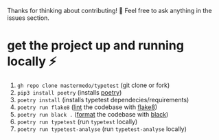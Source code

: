 Thanks for thinking about contributing! :tada:
Feel free to ask anything in the issues section.

# get the project up and running locally :zap:
1. `gh repo clone mastermedo/typetest` (git clone or fork)
2. `pip3 install poetry` (installs [poetry](https://python-poetry.org/docs/))
3. `poetry install` (installs typetest dependecies/requirements)
4. `poetry run flake8` ([lint](https://en.wikipedia.org/wiki/Lint_(software)) the codebase with [flake8](https://flake8.pycqa.org/en/latest/manpage.html))
5. `poetry run black .` ([format](https://en.wikipedia.org/wiki/Prettyprint) the codebase with [black](https://black.readthedocs.io/en/stable/))
6. `poetry run typetest` (run `typetest` locally)
7. `poetry run typetest-analyse` (run `typetest-analyse` locally)
